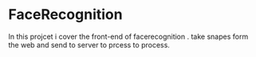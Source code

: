 # FaceRecognition
In this projcet i cover the front-end of facerecognition .
take snapes form the web and send to server to prcess to process.
